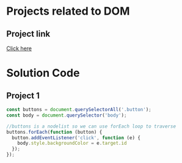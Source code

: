 # Projects related to DOM

## Project link
[Click here](https://stackblitz.com/edit/dom-project-chaiaurcode?file=index.html)


# Solution Code


## Project 1

``` javascript
const buttons = document.querySelectorAll('.button');
const body = document.querySelector('body');

//buttons is a nodelist so we can use forEach loop to traverse
buttons.forEach(function (button) {
  button.addEventListener('click', function (e) {
    body.style.backgroundColor = e.target.id
  });
});


```